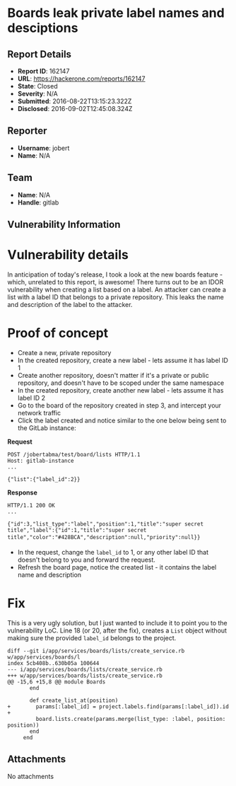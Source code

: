 # Boards leak private label names and desciptions

## Report Details
- **Report ID**: 162147
- **URL**: https://hackerone.com/reports/162147
- **State**: Closed
- **Severity**: N/A
- **Submitted**: 2016-08-22T13:15:23.322Z
- **Disclosed**: 2016-09-02T12:45:08.324Z

## Reporter
- **Username**: jobert
- **Name**: N/A

## Team
- **Name**: N/A
- **Handle**: gitlab

## Vulnerability Information
# Vulnerability details
In anticipation of today's release, I took a look at the new boards feature - which, unrelated to this report, is awesome! There turns out to be an IDOR vulnerability when creating a list based on a label. An attacker can create a list with a label ID that belongs to a private repository. This leaks the name and description of the label to the attacker.

# Proof of concept
- Create a new, private repository
- In the created repository, create a new label - lets assume it has label ID 1
- Create another repository, doesn't matter if it's a private or public repository, and doesn't have to be scoped under the same namespace
- In the created repository, create another new label - lets assume it has label ID 2
- Go to the board of the repository created in step 3, and intercept your network traffic
- Click the label created and notice similar to the one below being sent to the GitLab instance:

**Request**
```
POST /jobertabma/test/board/lists HTTP/1.1
Host: gitlab-instance
...

{"list":{"label_id":2}}
```

**Response**
```
HTTP/1.1 200 OK
...

{"id":3,"list_type":"label","position":1,"title":"super secret title","label":{"id":1,"title":"super secret title","color":"#428BCA","description":null,"priority":null}}
```

 - In the request, change the `label_id` to 1, or any other label ID that doesn't belong to you and forward the request.
 - Refresh the board page, notice the created list - it contains the label name and description

# Fix
This is a very ugly solution, but I just wanted to include it to point you to the vulnerability LoC. Line 18 (or 20, after the fix), creates a `List` object without making sure the provided `label_id` belongs to the project.

```
diff --git i/app/services/boards/lists/create_service.rb w/app/services/boards/l
index 5cb408b..630b05a 100644
--- i/app/services/boards/lists/create_service.rb
+++ w/app/services/boards/lists/create_service.rb
@@ -15,6 +15,8 @@ module Boards
       end

       def create_list_at(position)
+        params[:label_id] = project.labels.find(params[:label_id]).id
+
         board.lists.create(params.merge(list_type: :label, position: position))
       end
     end
```

## Attachments
No attachments
